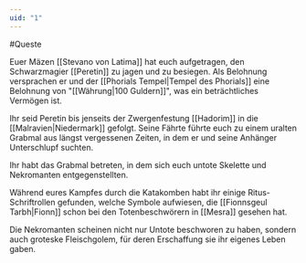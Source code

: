 ```yaml
---
uid: "1"
---
```

#Queste

Euer Mäzen [[Stevano von Latima]] hat euch aufgetragen, den Schwarzmagier [[Peretin]] zu jagen und zu besiegen. Als Belohnung versprachen er und der [[Phorials Tempel|Tempel des Phorials]] eine Belohnung von "[[Währung|100 Guldern]]", was ein beträchtliches Vermögen ist.

Ihr seid Peretin bis jenseits der Zwergenfestung [[Hadorim]] in die [[Malravien|Niedermark]] gefolgt. Seine Fährte führte euch zu einem uralten Grabmal aus längst vergessenen Zeiten, in dem er und seine Anhänger Unterschlupf suchten.

Ihr habt das Grabmal betreten, in dem sich euch untote Skelette und Nekromanten entgegenstellten.

Während eures Kampfes durch die Katakomben habt ihr einige Ritus-Schriftrollen gefunden, welche Symbole aufwiesen, die [[Fionnsgeul Tarbh|Fionn]] schon bei den Totenbeschwörern in [[Mesra]] gesehen hat.

Die Nekromanten scheinen nicht nur Untote beschworen zu haben, sondern auch groteske Fleischgolem, für deren Erschaffung sie ihr eigenes Leben gaben.